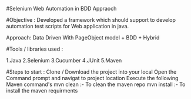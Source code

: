 #Selenium Web Automation in BDD Appraoch

#Objective :
Developed a framework which should support to develop automation test scripts for Web application in java.

Approach: Data Driven With PageObject model + BDD + Hybrid

#Tools / libraries used :

1.Java
2.Selenium
3.Cucumber
4.JUnit
5.Maven

#Steps to start :
Clone / Download the project into your local
Open the Command prompt and navigat to project location
Execute the following Maven command's
mvn clean :- To clean the maven repo
mvn install :- To install the maven requirments
 
